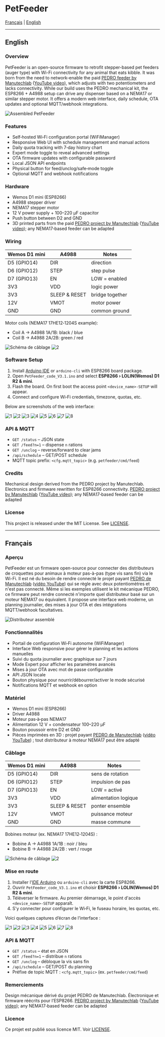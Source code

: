 # PetFeeder

<a href="#français" target="_blank">Français</a> | <a href="#english" target="_blank">English</a>

---

## English

### Overview
PetFeeder is an open-source firmware to retrofit stepper-based pet feeders (auger type) with Wi-Fi connectivity for any animal that eats kibble.
It was born from the need to network-enable the paid <a href="https://ko-fi.com/s/698e04b7e3" target="_blank">PEDRO feeder by Manutechlab</a>
(<a href="https://www.youtube.com/watch?v=Uv0lsih8JRA" target="_blank">YouTube video</a>), which adjusts with two potentiometers and lacks connectivity.
While our build uses the PEDRO mechanical kit, the ESP8266 + A4988 setup can drive any dispenser based on a NEMA17 or similar stepper motor.
It offers a modern web interface, daily schedule, OTA updates and optional MQTT/webhook integrations.

![Assembled PetFeeder](docs/images/feeder.jpg)

### Features
- Self‑hosted Wi‑Fi configuration portal (WiFiManager)
- Responsive Web UI with schedule management and manual actions
- Daily quota tracking with 7‑day history chart
- Expert mode toggle to reveal advanced settings
- OTA firmware updates with configurable password
- Local JSON API endpoints
- Physical button for feed/unclog/safe‑mode toggle
- Optional MQTT and webhook notifications

### Hardware
- Wemos D1 mini (ESP8266)
- A4988 stepper driver
- NEMA17 stepper motor
- 12 V power supply + 100–220 µF capacitor
- Push button between D2 and GND
- 3D printed parts from the paid <a href="https://ko-fi.com/s/698e04b7e3" target="_blank">PEDRO project by Manutechlab</a>
  (<a href="https://www.youtube.com/watch?v=Uv0lsih8JRA" target="_blank">YouTube video</a>); any NEMA17‑based feeder can be adapted

### Wiring
| Wemos D1 mini | A4988 | Notes |
|---------------|-------|-------|
| D5 (GPIO14)   | DIR   | direction |
| D6 (GPIO12)   | STEP  | step pulse |
| D7 (GPIO13)   | EN    | LOW = enabled |
| 3V3           | VDD   | logic power |
| 3V3           | SLEEP & RESET | bridge together |
| 12V           | VMOT  | motor power |
| GND           | GND   | common ground |

Motor coils (NEMA17 17HE12‑1204S example):
- Coil A → A4988 1A/1B: black / blue
- Coil B → A4988 2A/2B: green / red

![Schéma de câblage](docs/images/wiring-1.jpg)
![2](docs/images/wiring-2.jpg)

### Software Setup
1. Install <a href="https://www.arduino.cc/en/software" target="_blank">Arduino IDE</a> or `arduino-cli` with ESP8266 board package.
2. Open `PetFeeder_code_V3.1.ino` and select **ESP8266 › LOLIN(Wemos) D1 R2 & mini**.
3. Flash the board. On first boot the access point `<device_name>-SETUP` will appear.
4. Connect and configure Wi‑Fi credentials, timezone, quotas, etc.

Below are screenshots of the web interface:

![1](docs/images/web-ui_1.png)
![2](docs/images/web-ui_2.png)
![3](docs/images/web-ui_3.png)
![4](docs/images/web-ui_4.png)
![5](docs/images/web-ui_5.png)
![6](docs/images/web-ui_6.png)
![7](docs/images/web-ui_7.png)
![8](docs/images/web-ui_8.png)

### API & MQTT
- `GET /status` – JSON state
- `GET /feed?n=1` – dispense `n` rations
- `GET /unclog` – reverse/forward to clear jams
- `/api/schedule` – GET/POST schedule
- MQTT topic prefix: `<cfg.mqtt_topic>` (e.g. `petfeeder/cmd/feed`)

### Credits
Mechanical design derived from the PEDRO project by Manutechlab. Electronics and firmware rewritten for ESP8266 connectivity.
<a href="https://ko-fi.com/s/698e04b7e3" target="_blank">PEDRO project by Manutechlab</a>
  (<a href="https://www.youtube.com/watch?v=Uv0lsih8JRA" target="_blank">YouTube video</a>); any NEMA17‑based feeder can be adapted
  
### License
This project is released under the MIT License. See <a href="LICENSE" target="_blank">LICENSE</a>.

---

## Français

### Aperçu
PetFeeder est un firmware open-source pour connecter des distributeurs de croquettes pour animaux à moteur pas-à-pas (type vis sans fin) via le Wi-Fi.
Il est né du besoin de rendre connecté le projet payant <a href="https://ko-fi.com/s/698e04b7e3" target="_blank">PEDRO de Manutechlab</a>
(<a href="https://www.youtube.com/watch?v=Uv0lsih8JRA" target="_blank">vidéo YouTube</a>) qui se règle avec deux potentiomètres et n'est pas connecté.
Même si les exemples utilisent le kit mécanique PEDRO, ce firmware peut rendre connecté n'importe quel distributeur basé sur un moteur NEMA17 ou équivalent.
Il propose une interface web moderne, un planning journalier, des mises à jour OTA et des intégrations MQTT/webhook facultatives.

![Distributeur assemblé](docs/images/feeder.jpg)

### Fonctionnalités
- Portail de configuration Wi‑Fi autonome (WiFiManager)
- Interface Web responsive pour gérer le planning et les actions manuelles
- Suivi du quota journalier avec graphique sur 7 jours
- Mode Expert pour afficher les paramètres avancés
- Mises à jour OTA avec mot de passe configurable
- API JSON locale
- Bouton physique pour nourrir/débourrer/activer le mode sécurisé
- Notifications MQTT et webhook en option

### Matériel
- Wemos D1 mini (ESP8266)
- Driver A4988
- Moteur pas‑à‑pas NEMA17
- Alimentation 12 V + condensateur 100–220 µF
- Bouton poussoir entre D2 et GND
- Pièces imprimées en 3D : projet payant <a href="https://ko-fi.com/s/698e04b7e3" target="_blank">PEDRO de Manutechlab</a>
  (<a href="https://www.youtube.com/watch?v=Uv0lsih8JRA" target="_blank">vidéo YouTube</a>) ; tout distributeur à moteur NEMA17 peut être adapté

### Câblage
| Wemos D1 mini | A4988 | Notes |
|---------------|-------|-------|
| D5 (GPIO14)   | DIR   | sens de rotation |
| D6 (GPIO12)   | STEP  | impulsion de pas |
| D7 (GPIO13)   | EN    | LOW = activé |
| 3V3           | VDD   | alimentation logique |
| 3V3           | SLEEP & RESET | ponter ensemble |
| 12V           | VMOT  | puissance moteur |
| GND           | GND   | masse commune |

Bobines moteur (ex. NEMA17 17HE12‑1204S) :
- Bobine A → A4988 1A/1B : noir / bleu
- Bobine B → A4988 2A/2B : vert / rouge

![Schéma de câblage](docs/images/wiring-1.jpg)
![2](docs/images/wiring-2.jpg)

### Mise en route
1. Installer l'<a href="https://www.arduino.cc/en/software" target="_blank">IDE Arduino</a> ou `arduino-cli` avec la carte ESP8266.
2. Ouvrir `PetFeeder_code_V3.1.ino` et choisir **ESP8266 › LOLIN(Wemos) D1 R2 & mini**.
3. Téléverser le firmware. Au premier démarrage, le point d'accès `<device_name>-SETUP` apparaît.
4. S'y connecter pour configurer le Wi‑Fi, le fuseau horaire, les quotas, etc.

Voici quelques captures d’écran de l’interface :

![1](docs/images/web-ui_1.png)
![2](docs/images/web-ui_2.png)
![3](docs/images/web-ui_3.png)
![4](docs/images/web-ui_4.png)
![5](docs/images/web-ui_5.png)
![6](docs/images/web-ui_6.png)
![7](docs/images/web-ui_7.png)
![8](docs/images/web-ui_8.png)

### API & MQTT
- `GET /status` – état en JSON
- `GET /feed?n=1` – distribue `n` rations
- `GET /unclog` – débloque la vis sans fin
- `/api/schedule` – GET/POST du planning
- Préfixe de topic MQTT : `<cfg.mqtt_topic>` (ex. `petfeeder/cmd/feed`)

### Remerciements
Design mécanique dérivé du projet PEDRO de Manutechlab. Électronique et firmware réécrits pour l’ESP8266.
<a href="https://ko-fi.com/s/698e04b7e3" target="_blank">PEDRO project by Manutechlab</a>
  (<a href="https://www.youtube.com/watch?v=Uv0lsih8JRA" target="_blank">YouTube video</a>); any NEMA17‑based feeder can be adapted
  
### Licence
Ce projet est publié sous licence MIT. Voir <a href="LICENSE" target="_blank">LICENSE</a>.

